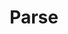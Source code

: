 ---
draft: false
title: Parse
content:
  id: parse
  name: Parse
  logo: /images/development/backend-as-a-service/parse/logo.png
  website: https://parseplatform.org/
  iframe_website: /website-iframe/development/backend-as-a-service/parse
  dashboardImage: /images/development/backend-as-a-service/parse/screenshot-1.png
  short_description: Parse Server is an open-source backend that can be deployed to any infrastructure that can run Node.js.
  description: An open-source backend, Parse Server enables you to build applications faster with object and file storage, user authentication, push notifications, dashboard and more out of the box. It that can be deployed to any infrastructure that can run Node.js. It uses MongoDB or PostgreSQL as a database. You can deploy and run Parse Server on your own infrastructure, and develop and test your app locally using Node.
  features:
    - title: Database options
      description: With Parse Server, you can choose the database platform and file storage systems. The preferred database is MongoDB but Postgres is a great option if you're starting a new project and you expect to have a stable schema.
    - title: Manual backup
      description: Parse Server offers a manual backup option, providing JSON files of your data. The benefits include index management, performance tuning, backup and restore functionality, and all of the other features your database provides.
    - title: You can develop and test your app locally using Node.
      description: Parse Server enables you to develop and test your application locally. You don't have to deploy to the cloud after fixing a typo. The cycle time for testing is close to zero.
    - title: Choose your own restrictions
      description: You’re free to implement your own restrictions; none is imposed on you. The former Parse enforced a number of restrictions; this was needed with the running of hundreds of thousands of apps, but they are no longer necessary when you’re only running your own app.
  screenshots:
    - /images/development/backend-as-a-service/parse/screenshot-1.png
    - /images/development/backend-as-a-service/parse/screenshot-2.png
---